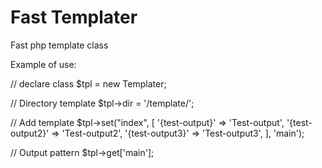 # Fast Templater
Fast php template class

Example of use:

// declare class
$tpl = new Templater;

// Directory template
$tpl->dir = '/template/';

// Add template
$tpl->set("index", [
  '{test-output}' => 'Test-output',
  '{test-output2}' => 'Test-output2',
  '{test-output3}' => 'Test-output3',
], 'main');

// Output pattern
$tpl->get['main'];

